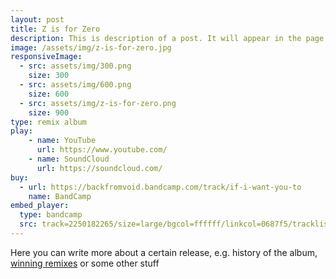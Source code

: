 ```yaml
---
layout: post
title: Z is for Zero
description: This is description of a post. It will appear in the page of it's category with the description or excerpt shown. Clicking each of them will redirect to the page of the post, the same with clicking "Read More"
image: /assets/img/z-is-for-zero.jpg
responsiveImage:
  - src: assets/img/300.png
    size: 300
  - src: assets/img/600.png
    size: 600
  - src: assets/img/z-is-for-zero.png
    size: 900
type: remix album
play:
    - name: YouTube
      url: https://www.youtube.com/
    - name: SoundCloud
      url: https://soundcloud.com/
buy:
  - url: https://backfromvoid.bandcamp.com/track/if-i-want-you-to
    name: BandCamp
embed_player:
  type: bandcamp
  src: track=2250182265/size=large/bgcol=ffffff/linkcol=0687f5/tracklist=false/artwork=small/transparent=true/
---
```

Here you can write more about a certain release, e.g. history of the album, <a href="https://soundcloud.com/celldweller/sets/my-disintegration-remix-1">winning remixes</a> or some other stuff
